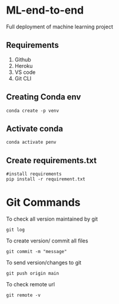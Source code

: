 # ML-end-to-end

Full deployment of machine learning project

## Requirements

1. Github
2. Heroku
3. VS code
4. Git CLI

## Creating Conda env

```
conda create -p venv 
```

## Activate conda

```
conda activate penv
```

## Create requirements.txt

```
#install requirements
pip install -r requirement.txt

```


# Git Commands

To check all version maintained by git

```
git log
```

To create version/ commit all files

```
git commit -m "message"
```

To send version/changes to git

```
git push origin main
```

To check remote url

```
git remote -v
```
